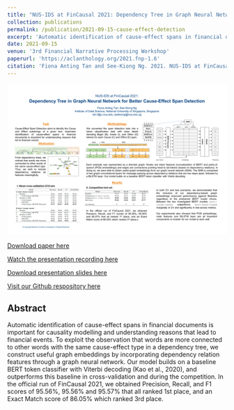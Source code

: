 ```yaml
---
title: "NUS-IDS at FinCausal 2021: Dependency Tree in Graph Neural Network for Better Cause-Effect Span Detection"
collection: publications
permalink: /publication/2021-09-15-cause-effect-detection
excerpt: 'Automatic identification of cause-effect spans in financial documents is important for causality modelling and understanding reasons that lead to financial events. To exploit the observation that words are more connected to other words with the same cause-effect type in a dependency tree, we construct useful graph embeddings by incorporating dependency relation features through a graph neural network. Our model builds on a baseline BERT token classifier with Viterbi decoding (Kao et al., 2020), and outperforms this baseline in cross-validation and during the competition. In the official run of FinCausal 2021, we obtained Precision, Recall, and F1 scores of 95.56%, 95.56% and 95.57% that all ranked 1st place, and an Exact Match score of 86.05% which ranked 3rd place.'
date: 2021-09-15
venue: '3rd Financial Narrative Processing Workshop'
paperurl: 'https://aclanthology.org/2021.fnp-1.6'
citation: 'Fiona Anting Tan and See-Kiong Ng. 2021. NUS-IDS at FinCausal 2021: Dependency Tree in Graph Neural Network for Better Cause-Effect Span Detection. In Proceedings of the 3rd Financial Narrative Processing Workshop, pages 37–43, Lancaster, United Kingdom. Association for Computational Linguistics.'
---
```


<img src='../images/posters/FinCausal_SharedTask_FNP_2021_POSTER.png' width=800>


<a href='https://aclanthology.org/2021.fnp-1.6'>Download paper here</a>

<a href='https://drive.google.com/file/d/1d_tYftfaFZuE3gTsEbHKB-dCFVDOuGDs/view?usp=sharing'>Watch the presentation recording here</a>

<a href='../files/slides/FinCausal_FNP_2021.pdf'>Download presentation slides here</a>

<a href='https://github.com/tanfiona/causeeffectdetection'>Visit our Github respository here</a>

<h2>Abstract</h2>
Automatic identification of cause-effect spans in financial documents is important for causality modelling and understanding reasons that lead to financial events. To exploit the observation that words are more connected to other words with the same cause-effect type in a dependency tree, we construct useful graph embeddings by incorporating dependency relation features through a graph neural network. Our model builds on a baseline BERT token classifier with Viterbi decoding (Kao et al., 2020), and outperforms this baseline in cross-validation and during the competition. In the official run of FinCausal 2021, we obtained Precision, Recall, and F1 scores of 95.56%, 95.56% and 95.57% that all ranked 1st place, and an Exact Match score of 86.05% which ranked 3rd place.
